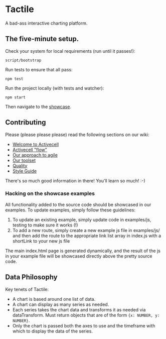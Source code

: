# Tactile
A bad-ass interactive charting platform.

## The five-minute setup.
Check your system for local requirements (run until it passes!):

    script/bootstrap

Run tests to ensure that all pass:

    npm test

Run the project locally (with tests and watcher):

    npm start

Then navigate to the [showcase](http://localhost:5000).

## Contributing
Please (please please please) read the following sections on our wiki:

* [Welcome to Activecell](https://github.com/activecell/activecell/wiki)
* [Activecell "flow"](https://github.com/activecell/activecell/wiki/flow)
* [Our approach to agile](https://github.com/activecell/activecell/wiki/agile)
* [Our toolset](https://github.com/activecell/activecell/wiki/tools)
* [Quality](https://github.com/activecell/activecell/wiki/Quality)
* [Style Guide](https://launchpad.activecell.com/admin/styleguide)

There's so much good information in there! You'll learn so much! :-)

### Hacking on the showcase examples
All functionality added to the source code should be showcased in our examples. To update examples, simply follow these guidelines:

1. To update an existing example, simply update code in examples/js, testing to make sure it works (!)
1. To add a new route, simply create a new example js file in examples/js/ and then add the route to the appropriate link list array in index.js with a shortLink to your new js file

The main index.html page is generated dynamically, and the result of the js in your example file will be showcased directly above the pretty source code.

## Data Philosophy

Key tenets of Tactile:

* A chart is based around one list of data.
* A chart can display as many series as needed.
* Each series takes the chart data and transforms it as needed via dataTransform. Must
  return objects that are of the form `{x: NUMBER, y: NUMBER}`.
* Only the chart is passed both the axes to use and the timeframe with which to display
  the data of the series.

